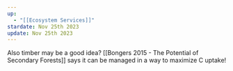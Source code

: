 ```yaml
---
up:
  - "[[Ecosystem Services]]"
stardate: Nov 25th 2023
update: Nov 25th 2023
---
```

Also timber may be a good idea? [[Bongers 2015 - The Potential of Secondary Forests]] says it can be managed in a way to maximize C uptake!